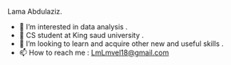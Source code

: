 Lama Abdulaziz.
- 👀 I’m interested in data analysis .
- 🌱 CS student at King saud university .
- 💞️ I’m looking to learn and acquire other new and useful skills .
- 📫 How to reach me : LmLmvel18@gmail.com

<!---
lllaaam-lol/lllaaam-lol is a ✨ special ✨ repository because its `README.md` (this file) appears on your GitHub profile.
You can click the Preview link to take a look at your changes.
--->
